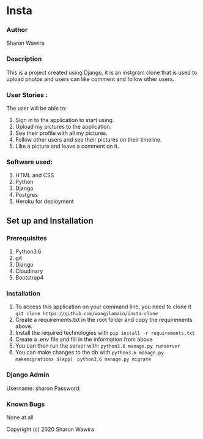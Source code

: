 # Insta

###  Author
Sharon Wawira

### Description
This is a project created using Django, it is an instgram clone that is used to upload photos and users can like comment and follow other users.

### User Stories :
The user will be able to:
1. Sign in to the application to start using.
1. Upload my pictures to the application.
1. See their profile with all my pictures.
1. Follow other users and see their pictures on their timeline.
1. Like a picture and leave a comment on it.

### Software used: 
1. HTML and CSS
2. Python
3. Django
1. Postgres
1. Heroku for deployment

## Set up and Installation
### Prerequisites

1. Python3.6
1. git
1. Django
1. Cloudinary
1. Bootstrap4




### Installation
1. To access this application on your command line, you need to clone it 
`git clone https://github.com/wangilamain/insta-clone`
1. Create a requirements.txt in the root folder and copy the requirements above.
1. Install the required technologies with
`pip install -r requirements.txt`
1. Create a .env file and fill in the information from above 
1. You can then run the server with:
`python3.6 manage.py runserver`
1. You can make changes to the db with
`python3.6 manage.py makemigrations $(app) `
`python3.6 manage.py migrate`


### Django Admin
Username: sharon
Password:<wangila1998wawira>

### Known Bugs
None at all


Copyright (c) 2020 Sharon Wawira
